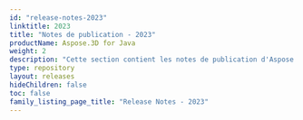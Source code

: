 ```yaml
---
id: "release-notes-2023"
linktitle: 2023
title: "Notes de publication - 2023"
productName: Aspose.3D for Java
weight: 2
description: "Cette section contient les notes de publication d'Aspose.3D pour Java pour l'année 2023. Dans ces notes de publication, nous publions la liste des problèmes qui ont été corrigés dans la version actuelle, ainsi que tous les changements d'API publiques et de comportement."
type: repository
layout: releases
hideChildren: false
toc: false
family_listing_page_title: "Release Notes - 2023"
---
```



